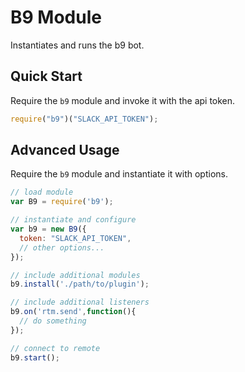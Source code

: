 # B9 Module
Instantiates and runs the b9 bot.

## Quick Start
Require the `b9` module and invoke it with the api token.

```js
require("b9")("SLACK_API_TOKEN");
```

## Advanced Usage
Require the `b9` module and instantiate it with options.

```js
// load module
var B9 = require('b9');

// instantiate and configure
var b9 = new B9({
  token: "SLACK_API_TOKEN",
  // other options...
});

// include additional modules
b9.install('./path/to/plugin');

// include additional listeners
b9.on('rtm.send',function(){
  // do something
});

// connect to remote
b9.start();
```

